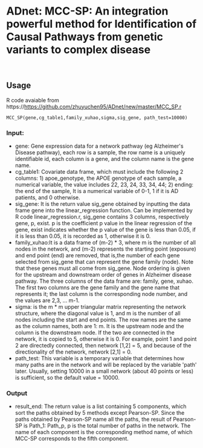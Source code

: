 # ADnet: MCC-SP: An integration powerful method for Identification of Causal Pathways from genetic variants to complex disease
<br >


## Usage

R code avaiable from https://https://github.com/zhuyuchen95/ADnet/new/master/MCC_SP.r
```
MCC_SP(gene,cg_table1,family_xuhao,sigma,sig_gene, path_test=10000)
```
### Input:

  - gene: Gene expression data for a network pathway (eg Alzheimer's Disease pathway), each row is a sample, the row name is a uniquely identifiable id, each column is a gene, and the column name is the gene name.
  - cg_table1: Covariate data frame, which must include the following 2 columns: 1) apoe_genotype, the APOE genotype of each sample, a numerical variable, the value includes 22, 23, 24, 33, 34, 44; 2) ending: the end of the sample, It is a numerical variable of 0-1, 1 if it is AD patients, and 0 otherwise.
  - sig_gene: It is the return value sig_gene obtained by inputting the data frame gene into the linear_regression function. Can be implemented by R code linear_regression.r, sig_gene contains 3 columns, respectively gene, p, exist. p is the coefficient p value in the linear regression of the gene, exist indicates whether the p value of the gene is less than 0.05, if it is less than 0.05, it is recorded as 1, otherwise it is 0.
  - family_xuhao:It is a data frame of (m-2) * 3, where m is the number of all nodes in the network, and (m-2) represents the starting point (exposure) and end point (end) are removed, that is,the number of each gene selected from sig_gene that can represent the gene family (node). Note that these genes must all come from sig_gene. Node ordering is given for the upstream and downstream order of genes in Alzheimer disease pathway. The three columns of the data frame are: family, gene, xuhao. The first two columns are the gene family and the gene name that represents it; the last column is the corresponding node number, and the values are 2,3, ... m-1.
  - sigma: is the m * m upper triangular matrix representing the network structure, where the diagonal value is 1, and m is the number of all nodes including the start and end points. The row names are the same as the column names, both are 1: m. It is the upstream node and the column is the downstream node. If the two are connected in the network, it is copied to 5, otherwise it is 0. For example, point 1 and point 2 are directedly connected, then network [1,2] = 5, and because of the directionality of the network, network [2,1] = 0.
  - path_test: This variable is a temporary variable that determines how many paths are in the network and will be replaced by the variable 'path' later. Usually, setting 10000 in a small network (about 40 points or less) is sufficient, so the default value = 10000.


### Output

  - result_end: The return value is a list containing 5 components, which sort the paths obtained by 5 methods except Pearson-SP. Since the paths obtained by Pearson-SP name all the paths, the result of Pearson-SP is Path_1: Path_p, p is the total number of paths in the network. The name of each component is the corresponding method name, of which MCC-SP corresponds to the fifth component.
